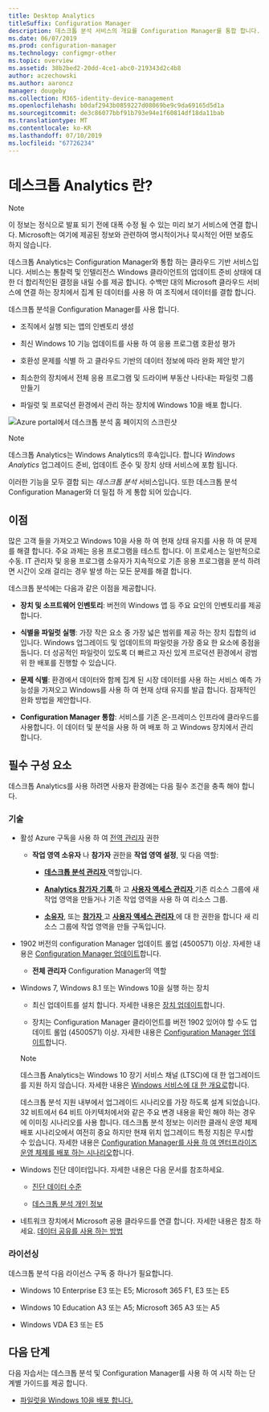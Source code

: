 ```yaml
---
title: Desktop Analytics
titleSuffix: Configuration Manager
description: 데스크톱 분석 서비스의 개요를 Configuration Manager를 통합 합니다.
ms.date: 06/07/2019
ms.prod: configuration-manager
ms.technology: configmgr-other
ms.topic: overview
ms.assetid: 38b2bed2-20dd-4ce1-abc0-219343d2c4b8
author: aczechowski
ms.author: aaroncz
manager: dougeby
ms.collection: M365-identity-device-management
ms.openlocfilehash: b0daf2943b0859227d08069be9c9da69165d5d1a
ms.sourcegitcommit: de3c86077bbf91b793e94e1f60814df18da11bab
ms.translationtype: MT
ms.contentlocale: ko-KR
ms.lasthandoff: 07/10/2019
ms.locfileid: "67726234"
---
```

# <a name="what-is-desktop-analytics"></a>데스크톱 Analytics 란?

> [!Note]  
> 이 정보는 정식으로 발표 되기 전에 대폭 수정 될 수 있는 미리 보기 서비스에 연결 합니다. Microsoft는 여기에 제공된 정보와 관련하여 명시적이거나 묵시적인 어떤 보증도 하지 않습니다.  

데스크톱 Analytics는 Configuration Manager와 통합 하는 클라우드 기반 서비스입니다. 서비스는 통찰력 및 인텔리전스 Windows 클라이언트의 업데이트 준비 상태에 대 한 더 합리적인된 결정을 내릴 수를 제공 합니다. 수백만 대의 Microsoft 클라우드 서비스에 연결 하는 장치에서 집계 된 데이터를 사용 하 여 조직에서 데이터를 결합 합니다.

데스크톱 분석을 Configuration Manager를 사용 합니다.  

- 조직에서 실행 되는 앱의 인벤토리 생성  

- 최신 Windows 10 기능 업데이트를 사용 하 여 응용 프로그램 호환성 평가  

- 호환성 문제를 식별 하 고 클라우드 기반의 데이터 정보에 따라 완화 제안 받기  

- 최소한의 장치에서 전체 응용 프로그램 및 드라이버 부동산 나타내는 파일럿 그룹 만들기  

- 파일럿 및 프로덕션 환경에서 관리 하는 장치에 Windows 10을 배포 합니다.  

![Azure portal에서 데스크톱 분석 홈 페이지의 스크린샷](media/portal-home.png)

> [!Note]  
> 데스크톱 Analytics는 Windows Analytics의 후속입니다. 합니다 *Windows Analytics* 업그레이드 준비, 업데이트 준수 및 장치 상태 서비스에 포함 됩니다.
>
> 이러한 기능을 모두 결합 되는 *데스크톱 분석* 서비스입니다. 또한 데스크톱 분석 Configuration Manager와 더 밀접 하 게 통합 되어 있습니다.



## <a name="benefits"></a>이점

많은 고객 들을 가져오고 Windows 10을 사용 하 여 현재 상태 유지를 사용 하 여 문제를 해결 합니다. 주요 과제는 응용 프로그램을 테스트 합니다. 이 프로세스는 일반적으로 수동. IT 관리자 및 응용 프로그램 소유자가 지속적으로 기존 응용 프로그램을 분석 하려면 시간이 오래 걸리는 경우 발생 하는 모든 문제를 해결 합니다.

데스크톱 분석에는 다음과 같은 이점을 제공합니다.

- **장치 및 소프트웨어 인벤토리**: 버전의 Windows 앱 등 주요 요인의 인벤토리를 제공 합니다.  

- **식별을 파일럿 실행**: 가장 작은 요소 중 가장 넓은 범위를 제공 하는 장치 집합의 id입니다. Windows 업그레이드 및 업데이트의 파일럿을 가장 중요 한 요소에 중점을 둡니다. 더 성공적인 파일럿이 있도록 더 빠르고 자신 있게 프로덕션 환경에서 광범위 한 배포를 진행할 수 있습니다.  

- **문제 식별**: 환경에서 데이터와 함께 집계 된 시장 데이터를 사용 하는 서비스 예측 가능성을 가져오고 Windows를 사용 하 여 현재 상태 유지를 발급 합니다. 잠재적인 완화 방법을 제안합니다.  

- **Configuration Manager 통합**: 서비스를 기존 온-프레미스 인프라에 클라우드를 사용합니다. 이 데이터 및 분석을 사용 하 여 배포 하 고 Windows 장치에서 관리 합니다.  



## <a name="prerequisites"></a>필수 구성 요소

데스크톱 Analytics를 사용 하려면 사용자 환경에는 다음 필수 조건을 충족 해야 합니다.


### <a name="technical"></a>기술

- 활성 Azure 구독을 사용 하 여 [전역 관리자](https://docs.microsoft.com/azure/active-directory/users-groups-roles/directory-assign-admin-roles#company-administrator) 권한  

    - **작업 영역 소유자** 나 **참가자** 권한을 **작업 영역 설정**, 및 다음 역할:  

      - [**데스크톱 분석 관리자** ](https://docs.microsoft.com/azure/active-directory/users-groups-roles/directory-assign-admin-roles) 역할입니다.

      - [**Analytics 참가자 기록** ](https://docs.microsoft.com/azure/role-based-access-control/built-in-roles#log-analytics-contributor) 하 고 [ **사용자 액세스 관리자** ](https://docs.microsoft.com/azure/role-based-access-control/built-in-roles#user-access-administrator) 기존 리소스 그룹에 새 작업 영역을 만들거나 기존 작업 영역을 사용 하 여 리소스 그룹.

      - [**소유자**](https://docs.microsoft.com/azure/role-based-access-control/built-in-roles#owner), 또는 [ **참가자** ](https://docs.microsoft.com/azure/role-based-access-control/built-in-roles#contributor) 고 [ **사용자 액세스 관리자** ](https://docs.microsoft.com/azure/role-based-access-control/built-in-roles#user-access-administrator) 에 대 한 권한을 합니다 새 리소스 그룹에 작업 영역을 만들 구독입니다.  

- 1902 버전의 configuration Manager 업데이트 롤업 (4500571) 이상. 자세한 내용은 [Configuration Manager 업데이트](/sccm/desktop-analytics/connect-configmgr#bkmk_hotfix)합니다.  

    - **전체 관리자** Configuration Manager의 역할  

- Windows 7, Windows 8.1 또는 Windows 10을 실행 하는 장치  

    - 최신 업데이트를 설치 합니다. 자세한 내용은 [장치 업데이트](/sccm/desktop-analytics/enroll-devices#update-devices)합니다.  

    - 장치는 Configuration Manager 클라이언트를 버전 1902 있어야 할 수도 업데이트 롤업 (4500571) 이상. 자세한 내용은 [Configuration Manager 업데이트](/sccm/desktop-analytics/connect-configmgr#bkmk_hotfix)합니다.  

    > [!Note]  
    > 데스크톱 Analytics는 Windows 10 장기 서비스 채널 (LTSC)에 대 한 업그레이드를 지원 하지 않습니다. 자세한 내용은 [Windows 서비스에 대 한 개요로](https://docs.microsoft.com/windows/deployment/update/waas-overview#long-term-servicing-channel)합니다.
    >
    > 데스크톱 분석 지원 내부에서 업그레이드 시나리오를 가장 하도록 설계 되었습니다. 32 비트에서 64 비트 아키텍처에서와 같은 주요 변경 내용을 확인 해야 하는 경우에 이미징 시나리오를 사용 합니다. 데스크톱 분석 정보는 이러한 클래식 운영 체제 배포 시나리오에서 여전히 중요 하지만 현재 위치 업그레이드 특정 지침은 무시할 수 있습니다. 자세한 내용은 [Configuration Manager를 사용 하 여 엔터프라이즈 운영 체제를 배포 하는 시나리오](/sccm/osd/deploy-use/scenarios-to-deploy-enterprise-operating-systems)합니다.

- Windows 진단 데이터입니다. 자세한 내용은 다음 문서를 참조하세요.  

    - [진단 데이터 수준](/sccm/desktop-analytics/enable-data-sharing#diagnostic-data-levels)  

    - [데스크톱 분석 개인 정보](/sccm/desktop-analytics/privacy)  

- 네트워크 장치에서 Microsoft 공용 클라우드를 연결 합니다. 자세한 내용은 참조 하세요. [데이터 공유를 사용 하는 방법](/sccm/desktop-analytics/enable-data-sharing)  


### <a name="licensing"></a>라이선싱

데스크톱 분석 다음 라이선스 구독 중 하나가 필요합니다.

- Windows 10 Enterprise E3 또는 E5; Microsoft 365 F1, E3 또는 E5  

- Windows 10 Education A3 또는 A5; Microsoft 365 A3 또는 A5  

- Windows VDA E3 또는 E5  




## <a name="next-steps"></a>다음 단계

다음 자습서는 데스크톱 분석 및 Configuration Manager를 사용 하 여 시작 하는 단계별 가이드를 제공 합니다.  

- [파일럿을 Windows 10을 배포 합니다.](/sccm/desktop-analytics/tutorial-windows10)  
